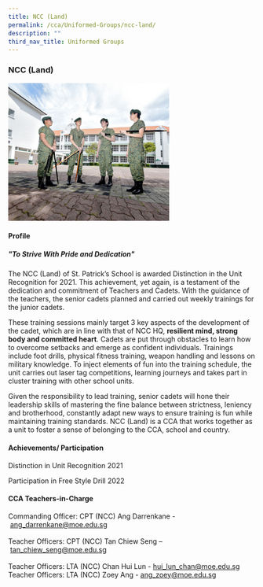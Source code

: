 ```yaml
---
title: NCC (Land)
permalink: /cca/Uniformed-Groups/ncc-land/
description: ""
third_nav_title: Uniformed Groups
---
```

### **NCC (Land)**

<img src="/images/NCC%20LAND.jpg" 
     style="width:65%">

#### **Profile**

##### **"To Strive With Pride and Dedication"**

 The NCC (Land) of St. Patrick’s School is awarded Distinction in the Unit Recognition for 2021. This achievement, yet again, is a testament of the dedication and commitment of Teachers and Cadets. With the guidance of the teachers, the senior cadets planned and carried out weekly trainings for the junior cadets.

 These training sessions mainly target 3 key aspects of the development of the cadet, which are in line with that of NCC HQ, **resilient mind, strong body and committed heart**. Cadets are put through obstacles to learn how to overcome setbacks and emerge as confident individuals. Trainings include foot drills, physical fitness training, weapon handling and lessons on military knowledge. To inject elements of fun into the training schedule, the unit carries out laser tag competitions, learning journeys and takes part in cluster training with other school units.
 
 Given the responsibility to lead training, senior cadets will hone their leadership skills of mastering the fine balance between strictness, leniency and brotherhood, constantly adapt new ways to ensure training is fun while maintaining training standards. NCC (Land) is a CCA that works together as a unit to foster a sense of belonging to the CCA, school and country.
 
#### **Achievements/ Participation**

Distinction in Unit Recognition 2021

Participation in Free Style Drill 2022

#### **CCA Teachers-in-Charge**

Commanding Officer: CPT (NCC) Ang Darrenkane - [ang_darrenkane@moe.edu.sg  
](mailto:ang_darrenkane@moe.edu.sg)<br>Teacher Officers: CPT (NCC) Tan Chiew Seng – [tan_chiew_seng@moe.edu.sg  
](mailto:tan_chiew_seng@moe.edu.sg)<br>Teacher Officers: LTA (NCC) Chan Hui Lun - [hui_lun_chan@moe.edu.sg](mailto:hui_lun_chan@moe.edu.sg) <br>Teacher Officers: LTA (NCC) Zoey Ang - [ang_zoey@moe.edu.sg](mailto:ang_zoey@moe.edu.sg)